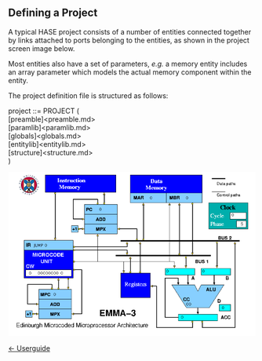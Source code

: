 ## Defining a Project

A typical HASE project consists of a number of entities connected together by links attached to ports belonging to the entities, as shown in the project screen image below.

Most entities also have a set of parameters, *e.g.* a memory entity includes an array parameter which models the actual memory component within the entity.

The project definition file is structured as follows:  

project ::= PROJECT (  
    [preamble]<preamble.md>  
    [paramlib]<paramlib.md>  
    [globals]<globals.md>  
    [entitylib]<entitylib.md>  
    [structure]<structure.md>  
  )

![image of EMMA project](images/emma3.png)

[<- Userguide](<Userguide.md>)
